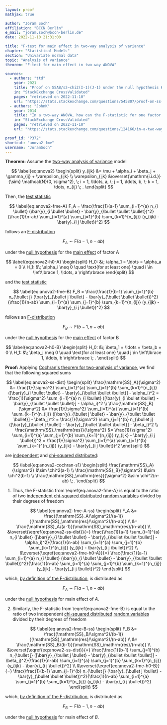 ```yaml
---
layout: proof
mathjax: true

author: "Joram Soch"
affiliation: "BCCN Berlin"
e_mail: "joram.soch@bccn-berlin.de"
date: 2022-11-10 21:31:00

title: "F-test for main effect in two-way analysis of variance"
chapter: "Statistical Models"
section: "Univariate normal data"
topic: "Analysis of variance"
theorem: "F-test for main effect in two-way ANOVA"

sources:
  - authors: "ttd"
    year: 2021
    title: "Proof on SSAB/s2~chi2(I-1)(J-1) under the null hypothesis HAB: dij=0 for i=1,...,I and j=1,...,J"
    in: "StackExchange CrossValidated"
    pages: "retrieved on 2022-11-10"
    url: "https://stats.stackexchange.com/questions/545807/proof-on-ss-ab-sigma2-sim-chi2-i-1j-1-under-the-null-hypothesis"
  - authors: "JohnK"
    year: 2014
    title: "In a two-way ANOVA, how can the F-statistic for one factor have a central distribution if the null is false for the other factor?"
    in: "StackExchange CrossValidated"
    pages: "retrieved on 2022-11-10"
    url: "https://stats.stackexchange.com/questions/124166/in-a-two-way-anova-how-can-the-f-statistic-for-one-factor-have-a-central-distri"

proof_id: "P372"
shortcut: "anova2-fme"
username: "JoramSoch"
---
```



**Theorem:** Assume the [two-way analysis of variance](/D/anova2) model

$$ \label{eq:anova2}
\begin{split}
y_{ijk} &= \mu + \alpha_i + \beta_j + \gamma_{ij} + \varepsilon_{ijk} \\
\varepsilon_{ijk} &\overset{\mathrm{i.i.d.}}{\sim} \mathcal{N}(0, \sigma^2), \; i = 1, \ldots, a, \; j = 1, \ldots, b, \; k = 1, \dots, n_{ij} \; .
\end{split}
$$

Then, the [test statistic](/D/tstat)

$$ \label{eq:anova2-fme-A}
F_A = \frac{\frac{1}{a-1} \sum_{i=1}^{a} n_{i \bullet} (\bar{y}_{i \bullet \bullet} - \bar{y}_{\bullet \bullet \bullet})^2}{\frac{1}{n-ab} \sum_{i=1}^{a} \sum_{j=1}^{b} \sum_{k=1}^{n_{ij}} (y_{ijk} - \bar{y}_{i j \bullet})^2}
$$

follows an [F-distribution](/D/f)

$$ \label{eq:anova2-fme-h0-A}
F_A \sim \mathrm{F}(a-1, n-ab)
$$

under the [null hypothesis](/D/h0) for the [main effect](/D/anova2) of factor A

$$ \label{eq:anova2-h0-A}
\begin{split}
H_0: &\; \alpha_1 = \ldots = \alpha_a = 0 \\
H_1: &\; \alpha_i \neq 0 \quad \text{for at least one} \quad i \in \left\lbrace 1, \ldots, a \right\rbrace
\end{split}
$$

and the [test statistic](/D/tstat)

$$ \label{eq:anova2-fme-B}
F_B = \frac{\frac{1}{b-1} \sum_{j=1}^{b} n_{\bullet j} (\bar{y}_{\bullet j \bullet} - \bar{y}_{\bullet \bullet \bullet})^2}{\frac{1}{n-ab} \sum_{i=1}^{a} \sum_{j=1}^{b} \sum_{k=1}^{n_{ij}} (y_{ijk} - \bar{y}_{i j \bullet})^2}
$$

follows an [F-distribution](/D/f)

$$ \label{eq:anova2-fme-h0-B}
F_B \sim \mathrm{F}(b-1, n-ab)
$$

under the [null hypothesis](/D/h0) for the [main effect](/D/anova2) of factor B

$$ \label{eq:anova2-h0-B}
\begin{split}
H_0: &\; \beta_1 = \ldots = \beta_b = 0 \\
H_1: &\; \beta_j \neq 0 \quad \text{for at least one} \quad j \in \left\lbrace 1, \ldots, b \right\rbrace \; .
\end{split}
$$


**Proof:** Applying [Cochran's theorem for two-analysis of variance](/P/anova2-cochran), we find that the following squared sums

$$ \label{eq:anova2-ss-dist}
\begin{split}
\frac{\mathrm{SS}_A}{\sigma^2} &= \frac{1}{\sigma^2} \sum_{i=1}^{a} \sum_{j=1}^{b} \sum_{k=1}^{n_{ij}} ([\bar{y}_{i \bullet \bullet} - \bar{y}_{\bullet \bullet \bullet}] - \alpha_i)^2 = \frac{1}{\sigma^2} \sum_{i=1}^{a} n_{i \bullet} ([\bar{y}_{i \bullet \bullet} - \bar{y}_{\bullet \bullet \bullet}] - \alpha_i)^2 \\
\frac{\mathrm{SS}_B}{\sigma^2} &= \frac{1}{\sigma^2} \sum_{i=1}^{a} \sum_{j=1}^{b} \sum_{k=1}^{n_{ij}} ([\bar{y}_{\bullet j \bullet} - \bar{y}_{\bullet \bullet \bullet}] - \beta_j)^2 = \frac{1}{\sigma^2} \sum_{j=1}^{b} n_{\bullet j} ([\bar{y}_{\bullet j \bullet} - \bar{y}_{\bullet \bullet \bullet}] - \beta_j)^2 \\
\frac{\mathrm{SS}_\mathrm{res}}{\sigma^2} &= \frac{1}{\sigma^2} \sum_{i=1}^{a} \sum_{j=1}^{b} \sum_{k=1}^{n_{ij}} (y_{ijk} - \bar{y}_{i j \bullet})^2 = \frac{1}{\sigma^2} \sum_{i=1}^{a} \sum_{j=1}^{b} \sum_{k=1}^{n_{ij}} (y_{ijk} - \bar{y}_{i j \bullet})^2
\end{split}
$$

are [independent](/D/ind) and [chi-squared distributed](/D/chi2):

$$ \label{eq:anova2-cochran-s1}
\begin{split}
\frac{\mathrm{SS}_A}{\sigma^2} &\sim \chi^2(a-1) \\
\frac{\mathrm{SS}_B}{\sigma^2} &\sim \chi^2(b-1) \\
\frac{\mathrm{SS}_\mathrm{res}}{\sigma^2} &\sim \chi^2(n-ab) \; .
\end{split}
$$

1) Thus, the F-statistic from \eqref{eq:anova2-fme-A} is equal to the ratio of two [independent](/D/ind) [chi-squared distributed](/D/chi2) [random variables](/D/rvar) divided by their degrees of freedom

$$ \label{eq:anova2-fme-A-ss}
\begin{split}
F_A &= \frac{(\mathrm{SS}_A/\sigma^2)/(a-1)}{(\mathrm{SS}_\mathrm{res}/\sigma^2)/(n-ab)} \\
&= \frac{\mathrm{SS}_A/(a-1)}{\mathrm{SS}_\mathrm{res}/(n-ab)} \\
&\overset{\eqref{eq:anova2-ss-dist}}{=} \frac{\frac{1}{a-1} \sum_{i=1}^{a} n_{i \bullet} ([\bar{y}_{i \bullet \bullet} - \bar{y}_{\bullet \bullet \bullet}] - \alpha_i)^2}{\frac{1}{n-ab} \sum_{i=1}^{a} \sum_{j=1}^{b} \sum_{k=1}^{n_{ij}} (y_{ijk} - \bar{y}_{i j \bullet})^2} \\
&\overset{\eqref{eq:anova2-fme-h0-A}}{=} \frac{\frac{1}{a-1} \sum_{i=1}^{a} n_{i \bullet} (\bar{y}_{i \bullet \bullet} - \bar{y}_{\bullet \bullet \bullet})^2}{\frac{1}{n-ab} \sum_{i=1}^{a} \sum_{j=1}^{b} \sum_{k=1}^{n_{ij}} (y_{ijk} - \bar{y}_{i j \bullet})^2}
\end{split}
$$

which, [by definition of the F-distribution](/D/f), is distributed as

$$ \label{eq:anova2-fme-A-qed}
F_A \sim \mathrm{F}(a-1, n-ab)
$$

under the [null hypothesis](/D/h0) for main effect of $A$.

2) Similarly, the F-statistic from \eqref{eq:anova2-fme-B} is equal to the ratio of two independent [chi-squared distributed](/D/chi2) [random variables](/D/rvar) divided by their degrees of freedom

$$ \label{eq:anova2-fme-B-ss}
\begin{split}
F_B &= \frac{(\mathrm{SS}_B/\sigma^2)/(b-1)}{(\mathrm{SS}_\mathrm{res}/\sigma^2)/(n-ab)} \\
&= \frac{\mathrm{SS}_B/(b-1)}{\mathrm{SS}_\mathrm{res}/(n-ab)} \\
&\overset{\eqref{eq:anova2-ss-dist}}{=} \frac{\frac{1}{b-1} \sum_{j=1}^{b} n_{\bullet j} ([\bar{y}_{\bullet j \bullet} - \bar{y}_{\bullet \bullet \bullet}] - \beta_j)^2}{\frac{1}{n-ab} \sum_{i=1}^{a} \sum_{j=1}^{b} \sum_{k=1}^{n_{ij}} (y_{ijk} - \bar{y}_{i j \bullet})^2} \\
&\overset{\eqref{eq:anova2-fme-h0-B}}{=} \frac{\frac{1}{b-1} \sum_{j=1}^{b} n_{\bullet j} (\bar{y}_{\bullet j \bullet} - \bar{y}_{\bullet \bullet \bullet})^2}{\frac{1}{n-ab} \sum_{i=1}^{a} \sum_{j=1}^{b} \sum_{k=1}^{n_{ij}} (y_{ijk} - \bar{y}_{i j \bullet})^2}
\end{split}
$$

which, [by definition of the F-distribution](/D/f), is distributed as

$$ \label{eq:anova2-fme-B-qed}
F_B \sim \mathrm{F}(b-1, n-ab)
$$

under the [null hypothesis](/D/h0) for main effect of $B$.
